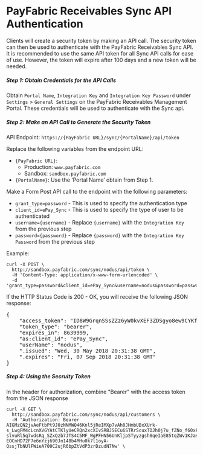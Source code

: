 PayFabric Receivables Sync API Authentication
============================
Clients will create a security token by making an API call. The security token can then be used to authenticate with the PayFabric Receivables Sync API. It is recommended to use the same API token for all Sync API calls for ease of use. However, the token will expire after 100 days and a new token will be needed.

##### Step 1: Obtain Credentials for the API Calls
Obtain `Portal Name`, `Integration Key` and `Integration Key Password` under `Settings` > `General Settings` on the PayFabric Receivables Management Portal. These credentials will be used to authenticate with the Sync api.  

##### Step 2: Make an API Call to Generate the Security Token
API Endpoint: `https://{PayFabric URL}/sync/{PortalName}/api/token`  

Replace the following variables from the endpoint URL:

  * `{PayFabric URL}`:
    * Production: `www.payfabric.com`
    * Sandbox: `sandbox.payfabric.com`
  * `{PortalName}`:  Use the ‘Portal Name’ obtain from Step 1.  

Make a Form Post API call to the endpoint with the following parameters:

  * `grant_type=password` - This is used to specify the authentication type
  * `client_id=ePay_Sync` - This is used to specify the type of user to be authenticated
  * `username={username}` - Replace `{username}` with the `Integration Key` from the previous step
  * `password={password}` - Replace `{password}` with the `Integration Key Password` from the previous step

Example:  
```shell
curl -X POST \
  http://sandbox.payfabric.com/sync/nodus/api/token \
  -H 'Content-Type: application/x-www-form-urlencoded' \
  -d 'grant_type=password&client_id=ePay_Sync&username=nodus&password=password1'
```
If the HTTP Status Code is 200 - OK, you will receive the following JSON response:

<pre>
{
    "access_token": "ID8W9GrqnSSsZZz6yW0kvXEF3ZDSgyo8ew9CYKfGWQjuluftkZys8j2bBO4n-zF15zN9-ObwO4nrbFwnm96oTNomc4x1hiwxA1ZldOjCrBAM8hVxc7NWvQETw6dvl8NX-VP2l2FAQoiG9ybQ1pcG9lIX6Y_gZqcoqI9fTmZdHXb8BL8LyW_vkfJU9AA4Oz5CdO7dhgD-RwaL13tH88F1N1qhuan7rHSR6D3622k1H6MhrnDcBssrixM9IIy0otYDkd4N8mX5hRYsvYrSK3kVgQ",
    "token_type": "bearer",
    "expires_in": 8639999,
    "as:client_id": "ePay_Sync",
    "userName": "nodus",
    ".issued": "Wed, 30 May 2018 20:31:38 GMT",
    ".expires": "Fri, 07 Sep 2018 20:31:38 GMT"
}
</pre>

##### Step 4: Using the Secruity Token
In the header for authorization, combine "Bearer" with the access token from the JSON response

```shell
curl -X GET \
  http://sandbox.payfabric.com/sync/nodus/api/customers \
  -H 'Authorization: Bearer AIGMzQN2jvAeFtbPt9J0zNNMWQ46Knl5jReIMXp7vAh0JHmbUBxXUrk-s_LwgFM4cLcnXVGYAtCTKlyUeCRQn2xcXIvSRBJSECu6STRrScuxTDJh0j7u_fZNo_f60xku0mqesN5GW14iSNDVHpic2dxAp_oXsMnq977UxKS2dl-slvuRl5q7wdsRq_SZxQzb7JTS4C5MF_WgPFHN56UnKljpSTyyzgsh8qeIaE85tqZWv1KJaHsaBVxGFODY1YQjSwPeM3BVlTik5l2RPiv747fPVotZKcAZ8rGYomkEEjUwdgj3hjHvktORb41rzorXm__BDx-EOCnHD72F7e6nYzj690Jn148b4MHu0k7l1oyA-QssjTbNUlFWieA700C2ujR6bpZtVdP3zrDzudN7Nw' \
```
